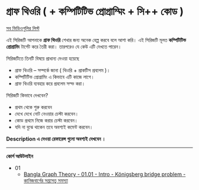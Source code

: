 # গ্রাফ  থিওরি ( + কম্পিটিটিভ প্রোগ্রাম্মিং + সি++ কোড )

[সব ভিডিওগুলির লিস্ট](https://www.youtube.com/playlist?list=PLPkEK3TrAJ1OtFg2RLhsjO1X2Aw-NKvbd) 

এই সিরিজটি আপনাকে **গ্রাফ  থিওরি**  শেখার জন্য অনেক হেল্প করবে বলে আশা করি। এই সিরিজটি মূলত **কম্পিটিটিভ প্রোগ্রামিং** টার্গেট করে তৈরী করা। তারপরেও যে কেউ এটি দেখতে পারেন।

সিরিজটিতে তিনটি বিষয়ে প্রাধান্য দেওয়া হয়েছে
 - গ্রাফ  থিওরি  – সম্পর্কে  জানা ( থিওরি + প্রাকটিস  প্রবলেম )।
 - কম্পিটিটিভ  প্রোগ্রামিং এ কিভাবে  এটি  কাজে  লাগে।
 - গ্রাফ  থিওরি  ব্যবহার করে  প্রবলেম সল্ভ করা।

সিরিজটি কিভাবে দেখবেন?

 - প্রথম থেকে শুরু করবেন
 - দেখে দেখে নোট নেওয়ার চেস্টা করবেন।
 - কোড প্রথমে নিজে করার চেস্টা করবেন।
 - যদি না বুঝে থাকেন তবে অবশ্যই কমেন্ট করবেন।

**Description এ দেওয়া রেফারেন্স গুলো অবশ্যই দেখবেন ।**

------- 
**কোর্স আউটলাইন** 

 - 01
	 - [Bangla Graph Theory - 01.01 - Intro - Königsberg bridge problem - কানিজবার্গের সপ্তসেতু সমস্যা](https://youtu.be/yrvZa9ZbzPM)
